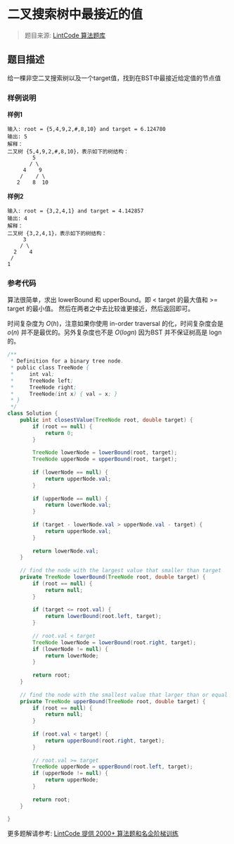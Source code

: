 # 二叉搜索树中最接近的值
 > 题目来源: [LintCode 算法题库](https://www.lintcode.com/problem/closest-binary-search-tree-value/?utm_source=sc-github-wzz)
 ## 题目描述
 给一棵非空二叉搜索树以及一个target值，找到在BST中最接近给定值的节点值
 ### 样例说明
 **样例1**

```
输入: root = {5,4,9,2,#,8,10} and target = 6.124780
输出: 5
解释：
二叉树 {5,4,9,2,#,8,10}，表示如下的树结构：
        5
       / \
     4    9
    /    / \
   2    8  10
```



**样例2**

```
输入: root = {3,2,4,1} and target = 4.142857
输出: 4
解释：
二叉树 {3,2,4,1}，表示如下的树结构：
     3
    / \
  2    4
 /
1
```
 ### 参考代码
 算法很简单，求出 lowerBound 和 upperBound。即 < target 的最大值和 >= target 的最小值。
然后在两者之中去比较谁更接近，然后返回即可。

时间复杂度为 $O(h)$，注意如果你使用 in-order traversal 的化，时间复杂度会是 $o(n)$ 并不是最优的。另外复杂度也不是 $O(logn)$ 因为BST 并不保证树高是 logn 的。
```java
/**
 * Definition for a binary tree node.
 * public class TreeNode {
 *     int val;
 *     TreeNode left;
 *     TreeNode right;
 *     TreeNode(int x) { val = x; }
 * }
 */
class Solution {
    public int closestValue(TreeNode root, double target) {
        if (root == null) {
            return 0;
        }
        
        TreeNode lowerNode = lowerBound(root, target);
        TreeNode upperNode = upperBound(root, target);
        
        if (lowerNode == null) {
            return upperNode.val;
        }
        
        if (upperNode == null) {
            return lowerNode.val;
        }
        
        if (target - lowerNode.val > upperNode.val - target) {
            return upperNode.val;
        }
        
        return lowerNode.val;
    }
    
    // find the node with the largest value that smaller than target
    private TreeNode lowerBound(TreeNode root, double target) {
        if (root == null) {
            return null;
        }
        
        if (target <= root.val) {
            return lowerBound(root.left, target);
        }
        
        // root.val < target
        TreeNode lowerNode = lowerBound(root.right, target);
        if (lowerNode != null) {
            return lowerNode;
        }
        
        return root;
    }
    
    // find the node with the smallest value that larger than or equal to target
    private TreeNode upperBound(TreeNode root, double target) {
        if (root == null) {
            return null;
        }
        
        if (root.val < target) {
            return upperBound(root.right, target);
        }
        
        // root.val >= target
        TreeNode upperNode = upperBound(root.left, target);
        if (upperNode != null) {
            return upperNode;
        }
        
        return root;
    }
    
}
```
 更多题解请参考: [LintCode 提供 2000+ 算法题和名企阶梯训练](https://www.lintcode.com/problem/?utm_source=sc-github-wzz)
